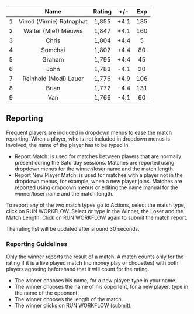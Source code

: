 | |Name|Rating|+/-|Exp|
|-|:--:|:----:|:-:|:-:|
|1|Vinod (Vinnie) Ratnaphat|1,855|+4.1|135|
|2|Walter (Mief) Meuwis|1,847|+4.1|160|
|3|Chris|1,804|+4.4|5|
|4|Somchai|1,802|+4.4|80|
|5|Graham|1,795|+4.4|45|
|6|John|1,783|-4.1|20|
|7|Reinhold (Modi) Lauer|1,776|+4.9|106|
|8|Brian|1,772|-4.4|131|
|9|Van|1,766|-4.1|60|

 

## Reporting

Frequent players are included in dropdown menus to ease the match reporting.
When a player, who is not included in dropdown menus is involved, the name of the player has to be typed in.

- Report Match:  is used for matches between players that are normally present during the Saturday sessions.
Matches are reported using dropdown menus for the winner/loser name and the match length.
- Report New Player Match:  is used for matches with a player not in the dropdown menus, for example, when a new player joins.
Matches are reported using dropdown menus or editing the name manual for the winner/loser name and the match length.

To report any of the two match types go to Actions, select the match type, click on RUN WORKFLOW.
Select or type in the Winner, the Loser and the Match Length.
Click on RUN WORKFLOW again to submit the match report.

The rating list will be updated after around 30 seconds.

### Reporting Guidelines

Only the winner reports the result of a match.
A match counts only for the rating if it is a live played match (no money play or chouettes)
with both players agreeing beforehand that it will count for the rating.

- The winner chooses his name, for a new player: type in your name.
- The winner chooses the name of his opponent, for a new player: type in the name of the opponent.
- The winner chooses the length of the match.
- The winner clicks on RUN WORKFLOW (submit).
